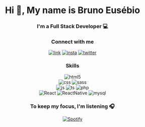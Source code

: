 <h1 align="center">Hi 👋, My name is Bruno Eusébio</h1>
<h3 align="center">I'm a Full Stack Developer 💻</h3>

<h3 align="center">Connect with me</h3>

<p align="center">
  <a target="_blank" href="https://www.linkedin.com/in/bruno-ferreira-eusebio/"><img alt="link" src="https://img.shields.io/badge/LinkedIn-0077B5?style=for-the-badge&logo=linkedin&logoColor=white" /></a>
  <a target="_blank" href="https://www.instagram.com/_bafe/"><img alt="insta" src="https://img.shields.io/badge/Instagram-E4405F?style=for-the-badge&logo=instagram&logoColor=white" /></a>
  <a target="_blank" href="https://twitter.com/BrunoAFE96"><img alt="twitter" src="https://img.shields.io/badge/Twitter-1DA1F2?style=for-the-badge&logo=twitter&logoColor=white" /></a>
</p>

<h3 align="center">Skills</h3>

<p align="center">
  <img alt="html5" src="https://img.shields.io/badge/HTML5-E34F26?style=for-the-badge&logo=html5&logoColor=white" /><br>
  <img alt="css" src="https://img.shields.io/badge/CSS3-1572B6?style=for-the-badge&logo=css3&logoColor=white" />
  <img alt="sass" src="https://img.shields.io/badge/Sass-CC6699?style=for-the-badge&logo=sass&logoColor=white" /><br>
  <img alt="js" src="https://img.shields.io/badge/JavaScript-F7DF1E?style=for-the-badge&logo=javascript&logoColor=black" />
  <img alt="ts" src="https://img.shields.io/badge/TypeScript-007ACC?style=for-the-badge&logo=typescript&logoColor=white" />
  <img alt="php" src="https://img.shields.io/badge/PHP-777BB4?style=for-the-badge&logo=php&logoColor=white" /><br>
  <img alt="React" src="https://img.shields.io/badge/React-20232A?style=for-the-badge&logo=react&logoColor=61DAFB" />
  <img alt="ReactNative" src="https://img.shields.io/badge/React_Native-20232A?style=for-the-badge&logo=react&logoColor=61DAFB" />
  <img alt="mysql" src="https://img.shields.io/badge/MySQL-00000F?style=for-the-badge&logo=mysql&logoColor=white" />
</p>

<h3 align="center">To keep my focus, I'm listening 🎧</h3>

<span align="center">

[![Spotify](https://novatoremprofile.vercel.app/api/spotify)](https://open.spotify.com/user/11139642116)


</span>

<!--
**Degortunger/Degortunger** is a ✨ _special_ ✨ repository because its `README.md` (this file) appears on your GitHub profile.
